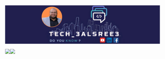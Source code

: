 
[![Header](https://github.com/Shehab-A-Bassiouni/Shehab-A-Bassiouni/blob/main/github-banner.jpg)](https://www.youtube.com/watch?v=dQw4w9WgXcQ)




<img align="" height='130px' src="https://github-readme-stats.vercel.app/api?username=Shehab-A-Bassiouni&hide_title=true&show_icons=true&include_all_commits=true&line_height=21&bg_color=0,EC6C6C,FFD479,FFFC79,73FA79&theme=graywhite" /><img align="" height='130px' src="https://github-readme-stats.vercel.app/api/top-langs/?username=Shehab-A-Bassiouni&hide_title=true&layout=compact&bg_color=0,73FA79,73FDFF,7A81FF&theme=graywhite" />

